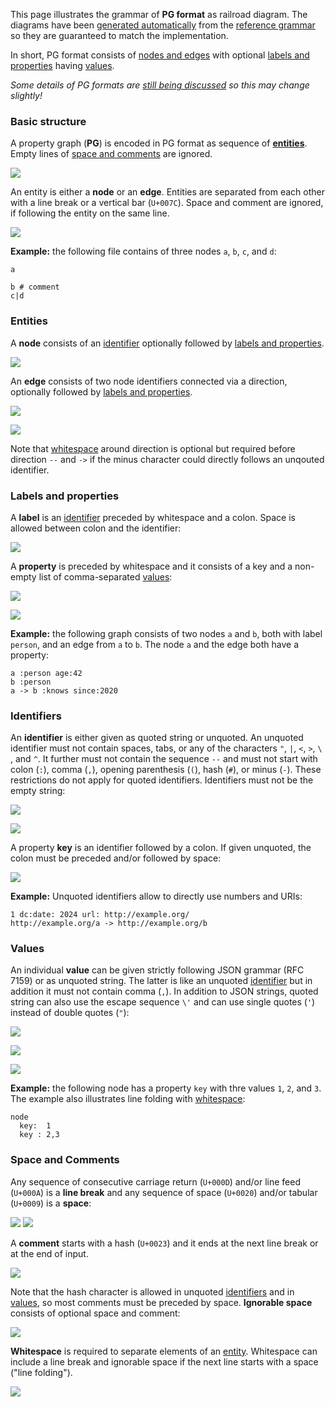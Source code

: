 This page illustrates the grammar of **PG format** as railroad diagram. The diagrams have been [generated automatically](https://github.com/peggyjs/peggy-tracks) from the [reference grammar](../src/pg.pegjs) so they are guaranteed to match the implementation.

In short, PG format consists of [nodes and edges](#entities) with optional
[labels and properties](#labels-and-properties) having [values](#values).

*Some details of PG formats are [still being discussed](https://github.com/pg-format/pg-formatter/discussions) so this may change slightly!*


### Basic structure

A property graph (**PG**) is encoded in PG format as sequence of
[**entities**](#entities). Empty lines of [space and
comments](#space-and-comments) are ignored.

![](img/PG.svg)

An entity is either a **node** or an **edge**. Entities are separated from each
other with a line break or a vertical bar (`U+007C`). Space and comment are
ignored, if following the entity on the same line.

![](img/Entity.svg)

**Example:** the following file contains of three nodes `a`, `b`, `c`, and `d`:

~~~pg
a

b # comment
c|d
~~~


### Entities

A **node** consists of an [identifier](#identifiers) optionally followed by
[labels and properties](#labels-and-properties).

![](img/Node.svg)

An **edge** consists of two node identifiers connected via a direction,
optionally followed by [labels and properties](#labels-and-properties).

![](img/Edge.svg)

![](img/Direction.svg)

Note that [whitespace](#space-and-comments) around direction is optional 
but required before direction `--` and `->` if the minus character could
directly follows an unqouted identifier.


### Labels and properties

A **label** is an [identifier](#identifiers) preceded by whitespace and a colon.
Space is allowed between colon and the identifier:

![](img/Label.svg)

A **property** is preceded by whitespace and it consists of a key and
a non-empty list of comma-separated [values](#values):

![](img/Property.svg)

![](img/ValueList.svg)

**Example:** the following graph consists of two nodes `a` and `b`, both with label
`person`, and an edge from `a` to `b`. The node `a` and the edge both have
a property:

~~~pg
a :person age:42
b :person
a -> b :knows since:2020
~~~


### Identifiers

An **identifier** is either given as quoted string or unquoted. An unquoted
identifier must not contain spaces, tabs, or any of the characters `"`, `|`,
`<`, `>`, `\ `, and `^`. It further must not contain the sequence `--` and must
not start with colon (`:`), comma (`,`), opening parenthesis (`(`), hash (`#`),
or minus (`-`). These restrictions do not apply for quoted identifiers.
Identifiers must not be the empty string:

![](img/Identifier.svg)

![](img/UnquotedIdentifier-1.svg)

A property **key** is an identifier followed by a colon. If given unquoted, the
colon must be preceded and/or followed by space:

![](img/Key.svg)

**Example:** Unquoted identifiers allow to directly use numbers and URIs:

~~~pg
1 dc:date: 2024 url: http://example.org/ 
http://example.org/a -> http://example.org/b 
~~~


### Values

An individual **value** can be given strictly following JSON grammar (RFC 7159)
or as unquoted string. The latter is like an unquoted [identifier](#identifiers)
but in addition it must not contain comma (`,`). In addition to JSON strings, quoted string can also use the escape sequence `\'` and can use single quotes (`'`) instead of double quotes (`"`):

![](img/Value-1.svg)

![](img/Number-2.svg)

![](img/QuotedString-4.svg)


**Example:** the following node has a property `key` with thre values `1`, `2`,
and `3`. The example also illustrates line folding with
[whitespace](#spaces-and-comments):

~~~pg
node
  key:  1
  key : 2,3
~~~


### Space and Comments

Any sequence of consecutive carriage return (`U+000D`) and/or line feed
(`U+000A`) is a **line break** and any sequence of space (`U+0020`) and/or
tabular (`U+0009`) is a **space**:

![](img/LineBreak.svg) ![](Space.svg)

A **comment** starts with a hash (`U+0023`) and it ends at the next line break
or at the end of input.

![](img/Comment.svg)

Note that the hash character is allowed in unquoted [identifiers](#identifiers)
and in [values](#values), so most comments must be preceded by space.
**Ignorable space** consists of optional space and comment:

![](img/IgnorableSpace.svg)

**Whitespace** is required to separate elements of an [entity](#entities).
Whitespace can include a line break and ignorable space if the next line starts
with a space ("line folding").

![](img/WS.svg)

